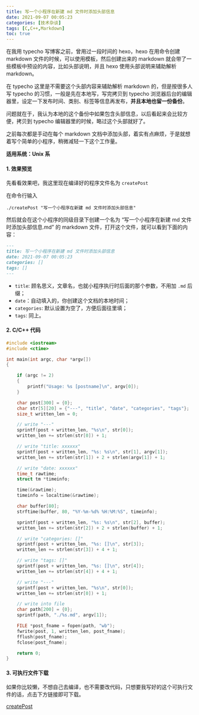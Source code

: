 ```yaml
---
title: 写一个小程序在新建 md 文件时添加头部信息
date: 2021-09-07 00:05:23
categories: [技术杂谈]
tags: [C,C++,Markdown]
toc: true
---
```


在我用 typecho 写博客之前，曾用过一段时间的 hexo，hexo 在用命令创建 markdown 文件的时候，可以使用模板，然后创建出来的 markdown 就会带了一些模板中预设的内容，比如头部说明，并且 hexo 使用头部说明来辅助解析 markdown。

<!--more-->

在 typecho 这里是不需要这个头部内容来辅助解析 markdown 的，但是按很多人写 typecho 的习惯，一般是先在本地写，写完拷贝到 typecho 浏览器后台的编辑器里，设定一下发布时间、类别、标签等信息再发布，**并且本地也留一份备份**。

问题就在于，我认为本地的这个备份中如果包含头部信息，以后看起来会比较方便，拷贝到 typecho 编辑器里的时候，略过这个头部就好了。

之前每次都是手动在每个 markdown 文档中添加头部，着实有点麻烦，于是就想着写个简单的小程序，稍微减轻一下这个工作量。

**适用系统：Unix 系**

#### 1. 效果预览

先看看效果吧，我这里现在编译好的程序文件名为 `createPost`

在命令行输入

```shell
./createPost "写一个小程序在新建 md 文件时添加头部信息"
```

然后就会在这个小程序的同级目录下创建一个名为 “写一个小程序在新建 md 文件时添加头部信息.md” 的 markdown 文件，打开这个文件，就可以看到下面的内容：

```markdown
---
title: 写一个小程序在新建 md 文件时添加头部信息
date: 2021-09-07 00:05:23
categories: []
tags: []
---
```

* `title`: 顾名思义，文章名，也就小程序执行时后面的那个参数，不用加 `.md` 后缀；
* `date`：自动填入的，你创建这个文档的本地时间；
* `categories`: 默认设置为空了，方便后面往里填；
* `tags`: 同上。

#### 2. C/C++ 代码

```cpp
#include <iostream>
#include <ctime>

int main(int argc, char *argv[])
{

    if (argc != 2)
    {
        printf("Usage: %s [postname]\n", argv[0]);
    }

    char post[300] = {0};
    char str[5][20] = {"---", "title", "date", "categories", "tags"};
    size_t written_len = 0;

    // write "---"
    sprintf(post + written_len, "%s\n", str[0]);
    written_len += strlen(str[0]) + 1;

    // write "title: xxxxxx"
    sprintf(post + written_len, "%s: %s\n", str[1], argv[1]);
    written_len += strlen(str[1]) + 2 + strlen(argv[1]) + 1;

    // write "date: xxxxxx"
    time_t rawtime;
    struct tm *timeinfo;

    time(&rawtime);
    timeinfo = localtime(&rawtime);

    char buffer[80];
    strftime(buffer, 80, "%Y-%m-%d% %H:%M:%S", timeinfo);

    sprintf(post + written_len, "%s: %s\n", str[2], buffer);
    written_len += strlen(str[2]) + 2 + strlen(buffer) + 1;

    // write "categories: []"
    sprintf(post + written_len, "%s: []\n", str[3]);
    written_len += strlen(str[3]) + 4 + 1;

    // write "tags: []"
    sprintf(post + written_len, "%s: []\n", str[4]);
    written_len += strlen(str[4]) + 4 + 1;

    // write "---"
    sprintf(post + written_len, "%s\n", str[0]);
    written_len += strlen(str[0]) + 1;

    // write into file
    char path[200] = {0};
    sprintf(path, "./%s.md", argv[1]);

    FILE *post_fname = fopen(path, "wb");
    fwrite(post, 1, written_len, post_fname);
    fflush(post_fname);
    fclose(post_fname);

    return 0;
}
```

#### 3. 可执行文件下载

如果你比较懒，不想自己去编译，也不需要改代码，只想要我写好的这个可执行文件的话，点击下方链接即可下载。

[createPost](https://gukaifeng.cn/downloads/createPost)
